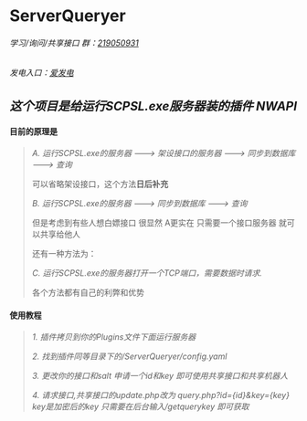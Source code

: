 # ServerQueryer

###### 学习/询问/共享接口 群：[219050931](https://qm.qq.com/cgi-bin/qm/qr?k=l40P7CkkOhWxWCJ-pNiH8xpqhoc9LgI2&jump_from=webapi&authKey=CNhFZrJoIqkY9wustKX28Cj9HPVSHYHov0xDvF0UjT53v1sruqRKRnp2sOCOexjJ)

###### 发电入口：[爱发电](https://afdian.net/a/manghui/plan)

## ***这个项目是给运行SCPSL.exe服务器装的插件 NWAPI***



#### 目前的原理是 

> *A. 运行SCPSL.exe的服务器 ---> 架设接口的服务器 ---> 同步到数据库 ---> 查询*
>
> 可以省略架设接口，这个方法**日后补充**
>
> *B. 运行SCPSL.exe的服务器 ---> 同步到数据库 ---> 查询*
>
> 但是考虑到有些人想白嫖接口 很显然 A更实在 只需要一个接口服务器 就可以共享给他人
>
> 还有一种方法为：
>
> *C. 运行SCPSL.exe的服务器打开一个TCP端口，需要数据时请求.*
>
> 各个方法都有自己的利弊和优势

#### 使用教程

> *1. 插件拷贝到你的Plugins文件下面运行服务器*
>
> *2. 找到插件同等目录下的/ServerQueryer/config.yaml*
>
> *3. 更改你的接口和salt 申请一个id和key 即可使用共享接口和共享机器人*
> 
> *4. 请求接口,共享接口的update.php改为 query.php?id={id}&key={key} key是加密后的key 只需要在后台输入/getquerykey 即可获取*
